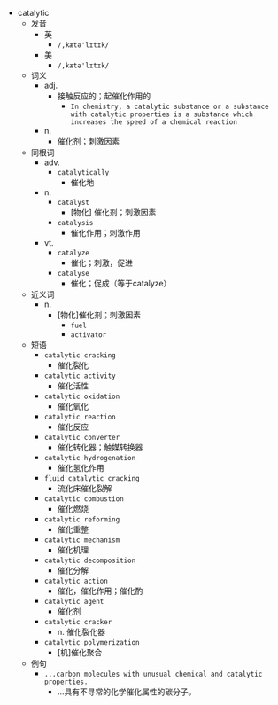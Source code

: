 - catalytic
  - 发音
    - 英
      - `/,kætə'lɪtɪk/`
    - 美
      - `/,kætə'lɪtɪk/`
  - 词义
    - adj.
      - 接触反应的；起催化作用的
        - `In chemistry, a catalytic substance or a substance with catalytic properties is a substance which increases the speed of a chemical reaction`
    - n.
      - 催化剂；刺激因素
  - 同根词
    - adv.
      - `catalytically`
        - 催化地
    - n.
      - `catalyst`
        - [物化] 催化剂；刺激因素
      - `catalysis`
        - 催化作用；刺激作用
    - vt.
      - `catalyze`
        - 催化；刺激，促进
      - `catalyse`
        - 催化；促成（等于catalyze）
  - 近义词
    - n.
      - [物化]催化剂；刺激因素
        - `fuel`
        - `activator`
  - 短语
    - `catalytic cracking`
      - 催化裂化 
    - `catalytic activity`
      - 催化活性 
    - `catalytic oxidation`
      - 催化氧化 
    - `catalytic reaction`
      - 催化反应 
    - `catalytic converter`
      - 催化转化器；触媒转换器 
    - `catalytic hydrogenation`
      - 催化氢化作用 
    - `fluid catalytic cracking`
      - 流化床催化裂解 
    - `catalytic combustion`
      - 催化燃烧 
    - `catalytic reforming`
      - 催化重整 
    - `catalytic mechanism`
      - 催化机理 
    - `catalytic decomposition`
      - 催化分解 
    - `catalytic action`
      - 催化，催化作用；催化酌 
    - `catalytic agent`
      - 催化剂 
    - `catalytic cracker`
      - n. 催化裂化器 
    - `catalytic polymerization`
      - [机]催化聚合 
  - 例句
    - `...carbon molecules with unusual chemical and catalytic properties.`
      - ...具有不寻常的化学催化属性的碳分子。

